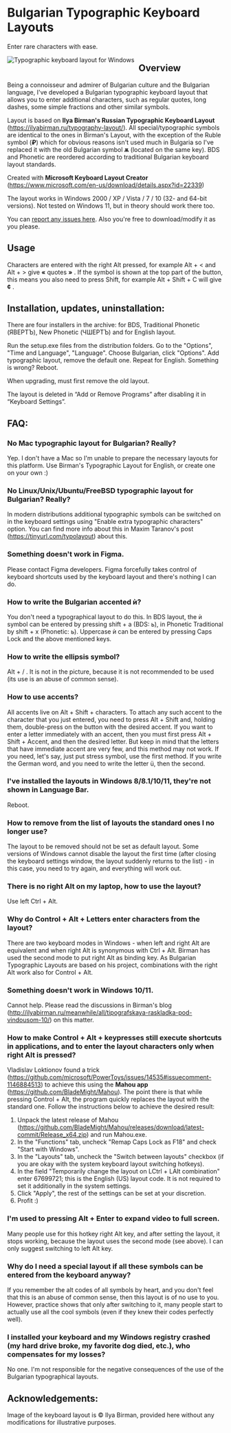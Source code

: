 Bulgarian Typographic Keyboard Layouts
=======
Enter rare characters with ease.

<img src="https://ilyabirman.ru/typography-layout/i/layout-win@2x.png"
     alt="Typographic keyboard layout for Windows"
     style="float: left; margin-right: 10px;" />

## Overview

Being a connoisseur and admirer of Bulgarian culture and the Bulgarian language, I've developed a Bulgarian typographic keyboard layout that allows you to enter additional characters, such as regular quotes, long dashes, some simple fractions and other similar symbols. 

Layout is based on **Ilya Birman's Russian Typographic Keyboard Layout** (https://ilyabirman.ru/typography-layout/).
All special/typographic symbols are identical to the ones in Birman's Layout, with the exception of the Ruble symbol (**₽**) which for obvious reasons isn't used much in Bulgaria so I've replaced it with the old Bulgarian symbol **ѫ** (located on the same key).
BDS and Phonetic are reordered according to traditional Bulgarian keyboard layout standards. 

Created with **Microsoft Keyboard Layout Creator** (https://www.microsoft.com/en-us/download/details.aspx?id=22339)

The layout works in Windows 2000 / XP / Vista / 7 / 10 (32- and 64-bit versions). Not tested on Windows 11, but in theory should work there too.

You can [report any issues here](https://github.com/acnapyx/bg-typographic-layout/issues). Also you're free to download/modify it as you please.


## Usage

Characters are entered with the right Alt pressed, for example Alt +  < and Alt + > give **«** quotes **»** . If the symbol is shown at the top part of the button, this means you also need to press Shift, for example Alt + Shift + C will give **¢** .


## Installation, updates, uninstallation:

There are four installers in the archive: for BDS, Traditional Phonetic (ЯВЕРТЪ), New Phonetic (ЧШЕРТЪ) and for English layout.

Run the setup.exe files from the distribution folders.
Go to the "Options", "Time and Language", "Language". Choose Bulgarian, click "Options". Add typographic layout, remove the default one. Repeat for English.
Something is wrong? Reboot.

When upgrading, must first remove the old layout.

The layout is deleted in “Add or Remove Programs” after disabling it in “Keyboard Settings”.


## FAQ:

### No Mac typographic layout for Bulgarian? Really?

Yep. I don't have a Mac so I'm unable to prepare the necessary layouts for this platform. Use Birman's Typographic Layout for English, or create one on your own :)

### No Linux/Unix/Ubuntu/FreeBSD typographic layout for Bulgarian? Really?  

In modern distributions additional typographic symbols can be switched on in the keyboard settings using "Enable extra typographic characters" option. You can find more info about this in Maxim Taranov's post (https://tinyurl.com/typolayout) about this.

### Something doesn't work in Figma. 

Please contact Figma developers. Figma forcefully takes control of keyboard shortcuts used by the keyboard layout and there's nothing I can do. 

### How to write the Bulgarian accented ѝ?

You don't need a typographical layout to do this. In BDS layout, the ѝ symbol can be entered by pressing shift + a (BDS: ь), in Phonetic Traditional by shift + x (Phonetic: ь). Uppercase ѝ can be entered by pressing Caps Lock and the above mentioned keys.

### How to write the ellipsis symbol? 

Alt + / . It is not in the picture, because it is not recommended to be used (its use is an abuse of common sense).

### How to use accents? 

All accents live on Alt + Shift + characters. To attach any such accent to the character that you just entered, you need to press Alt + Shift and, holding them, double-press on the button with the desired accent. If you want to enter a letter immediately with an accent, then you must first press Alt + Shift + Accent, and then the desired letter. But keep in mind that the letters that have immediate accent are very few, and this method may not work. If you need, let's say, just put stress symbol, use the first method. If you write the German word, and you need to write the letter ü, then the second.

### I've installed the layouts in Windows 8/8.1/10/11, they're not shown in Language Bar.

Reboot.

### How to remove from the list of layouts the standard ones I no longer use? 

The layout to be removed should not be set as default layout. Some versions of Windows cannot disable the layout the first time (after closing the keyboard settings window, the layout suddenly returns to the list) - in this case, you need to try again, and everything will work out.

### There is no right Alt on my laptop, how to use the layout? 

Use left Ctrl + Alt.

### Why do Control + Alt + Letters enter characters from the layout? 

There are two keyboard modes in Windows - when left and right Alt are equivalent and when right Alt is synonymous with Ctrl + Alt. Birman has used the second mode to put right Alt as binding key. As Bulgarian Typographic Layouts are based on his project,  combinations with the right Alt work also for Control + Alt. 

### Something doesn't work in Windows 10/11.

Cannot help. Please read the discussions in Birman's blog (http://ilyabirman.ru/meanwhile/all/tipografskaya-raskladka-pod-vindousom-10/) on this matter.

### How to make Control + Alt + keypresses still execute shortcuts in applications, and to enter the layout characters only when right Alt is pressed?

Vladislav Loktionov found a trick (https://github.com/microsoft/PowerToys/issues/14535#issuecomment-1146884513) to achieve this using the **Mahou app** (https://github.com/BladeMight/Mahou). The point there is that while pressing Control + Alt, the program quickly replaces the layout with the standard one. Follow the instructions below to achieve the desired result:
1. Unpack the latest release of Mahou (https://github.com/BladeMight/Mahou/releases/download/latest-commit/Release_x64.zip) and run Mahou.exe.
2. In the "Functions" tab, uncheck "Remap Caps Lock as F18" and check "Start with Windows".
3. In the "Layouts" tab, uncheck the "Switch between layouts" checkbox (if you are okay with the system keyboard layout switching hotkeys).
4. In the field "Temporarily change the layout on LCtrl + LAlt combination" enter 67699721; this is the English (US) layout code. It is not required to set it additionally in the system settings.
5. Click "Apply", the rest of the settings can be set at your discretion.
6. Profit :)

### I'm used to pressing Alt + Enter to expand  video to full screen.

Many people use for this hotkey right Alt key, and after setting the layout, it stops working, because the layout uses the second mode (see above). I can only suggest switching to left Alt key.

### Why do I need a special layout if all these symbols can be entered from the keyboard anyway? 

If you remember the alt codes of all symbols by heart, and you don't feel that this is an abuse of common sense, then this layout is of no use to you. However, practice shows that only after switching to it, many people start to actually use all the cool symbols (even if they knew their codes perfectly well). 

### I installed your keyboard and my Windows registry crashed (my hard drive broke, my favorite dog died, etc.), who compensates for my losses? 

No one. I'm not responsible for the negative consequences of the use of the Bulgarian typographical layouts. 

## Acknowledgements:

Image of the keyboard layout is © Ilya Birman, provided here without any modifications for illustrative purposes.
